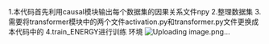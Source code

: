 1.本代码首先利用causal模块输出每个数据集的因果关系文件npy
2.整理数据集
3.需要将transformer模块中的两个文件activation.py和transformer.py文件更换成本代码中的
4.train_ENERGY进行训练
环境
![Uploading image.png…]()

